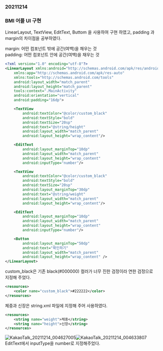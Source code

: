 ### 20211214  

### BMI 어플 UI 구현  
LinearLayout, TextView, EditText, Buttom 을 사용하여 구현 하였고, padding 과 margin의 차이점을 공부하였다.  

margin: 어떤 컴포넌트 밖에 공간(여백)을 채우는 것  
padding: 어떤 컴포넌트 안에 공간(여백)을 채우는 것  

``` xml
<?xml version="1.0" encoding="utf-8"?>
<LinearLayout xmlns:android="http://schemas.android.com/apk/res/android"
    xmlns:app="http://schemas.android.com/apk/res-auto"
    xmlns:tools="http://schemas.android.com/tools"
    android:layout_width="match_parent"
    android:layout_height="match_parent"
    tools:context=".MainActivity"
    android:orientation="vertical"
    android:padding="16dp">

    <TextView
        android:textColor="@color/custom_black"
        android:textStyle="bold"
        android:textSize="20sp"
        android:text="@string/height"
        android:layout_width="match_parent"
        android:layout_height="wrap_content"/>

    <EditText
        android:layout_marginTop="10dp"
        android:layout_width="match_parent"
        android:layout_height="wrap_content"
        android:inputType="number"/>

    <TextView
        android:textColor="@color/custom_black"
        android:textStyle="bold"
        android:textSize="20sp"
        android:layout_marginTop="30dp"
        android:text="@string/weight"
        android:layout_width="match_parent"
        android:layout_height="wrap_content"/>

    <EditText
        android:layout_marginTop="10dp"
        android:layout_width="match_parent"
        android:layout_height="wrap_content"
        android:inputType="number"/>

    <Button
        android:layout_marginTop="50dp"
        android:text="확인하기"
        android:layout_width="match_parent"
        android:layout_height="wrap_content" />
</LinearLayout>
```

custom_black은 기존 black(#000000) 컬러가 너무 진한 검정이라 연한 검정으로 지정해 주었다.
```xml
<resources>
    <color name="custom_black">#222222</color>
</resources>
```

체중과 신장은 string.xml 파일에 지정해 주어 사용하였다.
```xml
<resources>
    <string name="weight">체중</string>
    <string name="height">신장</string>
</resources>
```

![KakaoTalk_20211214_004627005](https://user-images.githubusercontent.com/59447235/145845384-c975c3d6-ca3a-4dae-a98c-63825f6cb6fc.jpg)![KakaoTalk_20211214_004633807](https://user-images.githubusercontent.com/59447235/145845481-f7dba530-aaf1-45fc-884f-9f6d1190df0f.jpg)  
EditText에서 inputType을 number로 지정해주었다.


